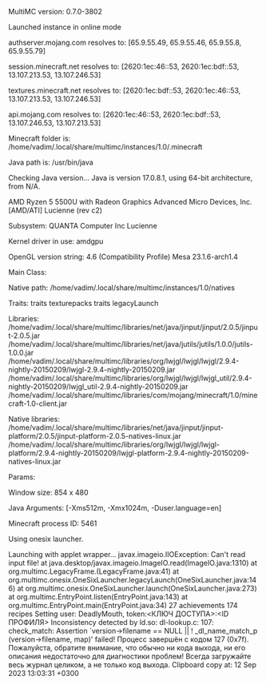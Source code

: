 MultiMC version: 0.7.0-3802


Launched instance in online mode

authserver.mojang.com resolves to:
    [65.9.55.49, 65.9.55.46, 65.9.55.8, 65.9.55.79]

session.minecraft.net resolves to:
    [2620:1ec:46::53, 2620:1ec:bdf::53, 13.107.213.53, 13.107.246.53]

textures.minecraft.net resolves to:
    [2620:1ec:bdf::53, 2620:1ec:46::53, 13.107.213.53, 13.107.246.53]

api.mojang.com resolves to:
    [2620:1ec:46::53, 2620:1ec:bdf::53, 13.107.246.53, 13.107.213.53]


Minecraft folder is:
/home/vadim/.local/share/multimc/instances/1.0/.minecraft


Java path is:
/usr/bin/java


Checking Java version...
Java is version 17.0.8.1, using 64-bit architecture, from N/A.


AMD Ryzen 5 5500U with Radeon Graphics
Advanced Micro Devices, Inc. [AMD/ATI] Lucienne (rev c2)

Subsystem: QUANTA Computer Inc Lucienne

Kernel driver in use: amdgpu

OpenGL version string: 4.6 (Compatibility Profile) Mesa 23.1.6-arch1.4

Main Class:
  

Native path:
  /home/vadim/.local/share/multimc/instances/1.0/natives

Traits:
traits texturepacks
traits legacyLaunch

Libraries:
  /home/vadim/.local/share/multimc/libraries/net/java/jinput/jinput/2.0.5/jinput-2.0.5.jar
  /home/vadim/.local/share/multimc/libraries/net/java/jutils/jutils/1.0.0/jutils-1.0.0.jar
  /home/vadim/.local/share/multimc/libraries/org/lwjgl/lwjgl/lwjgl/2.9.4-nightly-20150209/lwjgl-2.9.4-nightly-20150209.jar
  /home/vadim/.local/share/multimc/libraries/org/lwjgl/lwjgl/lwjgl_util/2.9.4-nightly-20150209/lwjgl_util-2.9.4-nightly-20150209.jar
  /home/vadim/.local/share/multimc/libraries/com/mojang/minecraft/1.0/minecraft-1.0-client.jar

Native libraries:
  /home/vadim/.local/share/multimc/libraries/net/java/jinput/jinput-platform/2.0.5/jinput-platform-2.0.5-natives-linux.jar
  /home/vadim/.local/share/multimc/libraries/org/lwjgl/lwjgl/lwjgl-platform/2.9.4-nightly-20150209/lwjgl-platform-2.9.4-nightly-20150209-natives-linux.jar

Params:
  

Window size: 854 x 480

Java Arguments:
[-Xms512m, -Xmx1024m, -Duser.language=en]


Minecraft process ID: 5461


Using onesix launcher.

Launching with applet wrapper...
javax.imageio.IIOException: Can't read input file!
	at java.desktop/javax.imageio.ImageIO.read(ImageIO.java:1310)
	at org.multimc.LegacyFrame.<init>(LegacyFrame.java:41)
	at org.multimc.onesix.OneSixLauncher.legacyLaunch(OneSixLauncher.java:146)
	at org.multimc.onesix.OneSixLauncher.launch(OneSixLauncher.java:273)
	at org.multimc.EntryPoint.listen(EntryPoint.java:143)
	at org.multimc.EntryPoint.main(EntryPoint.java:34)
27 achievements
174 recipes
Setting user: DeadlyMouth, token:<КЛЮЧ ДОСТУПА>:<ID ПРОФИЛЯ>
Inconsistency detected by ld.so: dl-lookup.c: 107: check_match: Assertion `version->filename == NULL || ! _dl_name_match_p (version->filename, map)' failed!
Процесс завершён с кодом 127 (0x7f).
Пожалуйста, обратите внимание, что обычно ни кода выхода, ни его описания недостаточно для диагностики проблем!
Всегда загружайте весь журнал целиком, а не только код выхода.
Clipboard copy at: 12 Sep 2023 13:03:31 +0300
